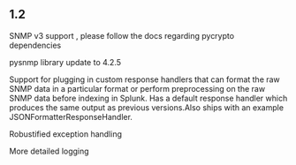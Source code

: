 1.2
---
SNMP v3 support , please follow the docs regarding pycrypto dependencies

pysnmp library update to 4.2.5

Support for plugging in custom response handlers that can format the raw SNMP data in a particular format or perform preprocessing on the raw SNMP data before indexing in Splunk. Has a default response handler which produces the same output as previous versions.Also ships with an example JSONFormatterResponseHandler.

Robustified exception handling

More detailed logging